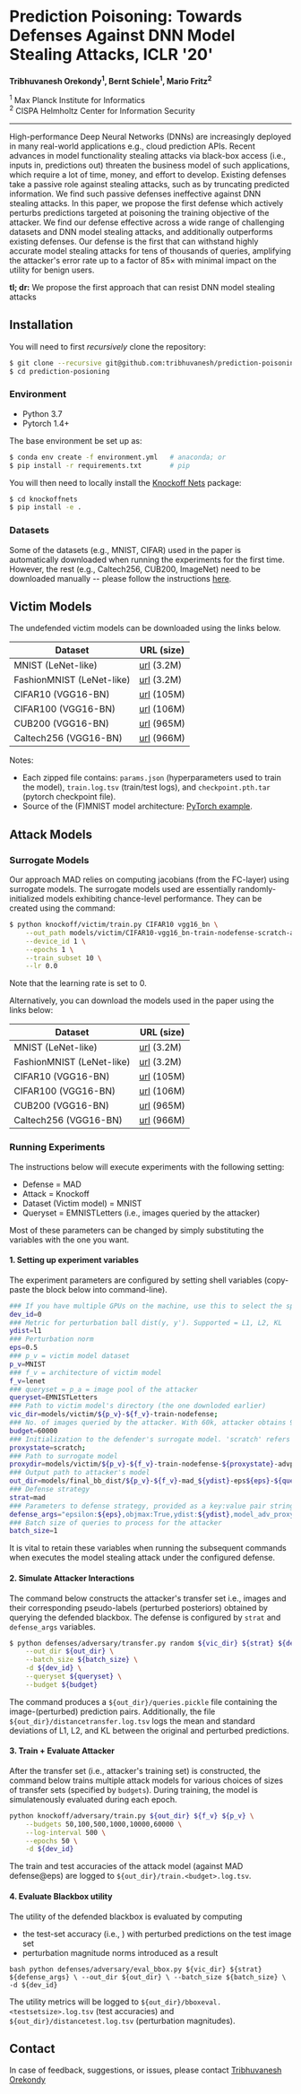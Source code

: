 # Prediction Poisoning: Towards Defenses Against DNN Model Stealing Attacks, ICLR '20'

**Tribhuvanesh Orekondy<sup>1</sup>, Bernt Schiele<sup>1</sup>, Mario Fritz<sup>2</sup>**   

<sup>1</sup> Max Planck Institute for Informatics   
<sup>2</sup> CISPA Helmholtz Center for Information Security

----

High-performance Deep Neural Networks (DNNs) are increasingly deployed in many real-world applications e.g., cloud prediction APIs. 
Recent advances in model functionality stealing attacks via black-box access (i.e., inputs in, predictions out) threaten the business model of such applications, which require a lot of time, money, and effort to develop. 
Existing defenses take a passive role against stealing attacks, such as by truncating predicted information. 
We find such passive defenses ineffective against DNN stealing attacks. 
In this paper, we propose the first defense which actively perturbs predictions targeted at poisoning the training objective of the attacker. 
We find our defense effective across a wide range of challenging datasets and DNN model stealing attacks, and additionally outperforms existing defenses. 
Our defense is the first that can withstand highly accurate model stealing attacks for tens of thousands of queries, amplifying the attacker's error rate up to a factor of 85× with minimal impact on the utility for benign users.

**tl; dr:** We propose the first approach that can resist DNN model stealing attacks

## Installation

You will need to first _recursively_ clone the repository:
```bash
$ git clone --recursive git@github.com:tribhuvanesh/prediction-poisoning.git
$ cd prediction-posioning
```

### Environment
  * Python 3.7
  * Pytorch 1.4+

The base environment be set up as:
```bash
$ conda env create -f environment.yml   # anaconda; or
$ pip install -r requirements.txt       # pip
``` 

You will then need to locally install the [Knockoff Nets](https://github.com/tribhuvanesh/knockoffnets) package:
```bash
$ cd knockoffnets
$ pip install -e .
```

### Datasets

Some of the datasets (e.g., MNIST, CIFAR) used in the paper is automatically downloaded when running the experiments for the first time.
However, the rest (e.g., Caltech256, CUB200, ImageNet) need to be downloaded manually -- please follow the instructions [here](https://github.com/tribhuvanesh/knockoffnets#datasets).  

## Victim Models

The undefended victim models can be downloaded using the links below. 

| Dataset               | URL (size)                                                                                                     |
|-----------------------|----------------------------------------------------------------------------------------------------------------|
| MNIST (LeNet-like)        | [url](https://datasets.d2.mpi-inf.mpg.de/orekondy20iclr/victim/MNIST-lenet-train-nodefense.zip) (3.2M)         |
| FashionMNIST (LeNet-like) | [url](https://datasets.d2.mpi-inf.mpg.de/orekondy20iclr/victim/FashionMNIST-lenet-train-nodefense.zip) (3.2M)  |
| CIFAR10 (VGG16-BN)    | [url](https://datasets.d2.mpi-inf.mpg.de/orekondy20iclr/victim/CIFAR10-vgg16_bn-train-nodefense.zip) (105M)    |
| CIFAR100 (VGG16-BN)   | [url](https://datasets.d2.mpi-inf.mpg.de/orekondy20iclr/victim/CIFAR100-vgg16_bn-train-nodefense.zip) (106M)   |
| CUB200 (VGG16-BN)     | [url](https://datasets.d2.mpi-inf.mpg.de/orekondy20iclr/victim/CUBS200-vgg16_bn-train-nodefense.zip) (965M)    |
| Caltech256 (VGG16-BN) | [url](https://datasets.d2.mpi-inf.mpg.de/orekondy20iclr/victim/Caltech256-vgg16_bn-train-nodefense.zip) (966M) |

Notes:
   *  Each zipped file contains: `params.json` (hyperparameters used to train the model), `train.log.tsv` (train/test logs), and `checkpoint.pth.tar` (pytorch checkpoint file).
   * Source of the (F)MNIST model architecture: [PyTorch example](https://github.com/pytorch/examples/blob/master/mnist/main.py#L11).
   
## Attack Models

### Surrogate Models

Our approach MAD relies on computing jacobians (from the FC-layer) using surrogate models. 
The surrogate models used are essentially randomly-initialized models exhibiting chance-level performance.
They can be created using the command:
```bash
$ python knockoff/victim/train.py CIFAR10 vgg16_bn \
    --out_path models/victim/CIFAR10-vgg16_bn-train-nodefense-scratch-advproxy \
    --device_id 1 \
    --epochs 1 \
    --train_subset 10 \
    --lr 0.0
```
Note that the learning rate is set to 0.

Alternatively, you can download the models used in the paper using the links below:

| Dataset               | URL (size)                                                                                                     |
|-----------------------|----------------------------------------------------------------------------------------------------------------|
| MNIST (LeNet-like)        | [url](https://datasets.d2.mpi-inf.mpg.de/orekondy20iclr/victim/MNIST-lenet-train-nodefense-scratch-advproxy.zip) (3.2M)         |
| FashionMNIST (LeNet-like) | [url](https://datasets.d2.mpi-inf.mpg.de/orekondy20iclr/victim/FashionMNIST-lenet-train-nodefense-scratch-advproxy.zip) (3.2M)  |
| CIFAR10 (VGG16-BN)    | [url](https://datasets.d2.mpi-inf.mpg.de/orekondy20iclr/victim/CIFAR10-vgg16_bn-train-nodefense-scratch-advproxy.zip) (105M)    |
| CIFAR100 (VGG16-BN)   | [url](https://datasets.d2.mpi-inf.mpg.de/orekondy20iclr/victim/CIFAR100-vgg16_bn-train-nodefense-scratch-advproxy.zip) (106M)   |
| CUB200 (VGG16-BN)     | [url](https://datasets.d2.mpi-inf.mpg.de/orekondy20iclr/victim/CUBS200-vgg16_bn-train-nodefense-scratch-advproxy.zip) (965M)    |
| Caltech256 (VGG16-BN) | [url](https://datasets.d2.mpi-inf.mpg.de/orekondy20iclr/victim/Caltech256-vgg16_bn-train-nodefense-scratch-advproxy.zip) (966M) |

### Running Experiments

The instructions below will execute experiments with the following setting:
 * Defense = MAD
 * Attack = Knockoff
 * Dataset (Victim model) = MNIST
 * Queryset = EMNISTLetters (i.e., images queried by the attacker)

Most of these parameters can be changed by simply substituting the variables with the one you want.

#### 1. Setting up experiment variables

The experiment parameters are configured by setting shell variables (copy-paste the block below into command-line). 

```bash
### If you have multiple GPUs on the machine, use this to select the specific GPU
dev_id=0
### Metric for perturbation ball dist(y, y'). Supported = L1, L2, KL
ydist=l1
### Perturbation norm
eps=0.5
### p_v = victim model dataset
p_v=MNIST
### f_v = architecture of victim model
f_v=lenet 
### queryset = p_a = image pool of the attacker 
queryset=EMNISTLetters
### Path to victim model's directory (the one downloded earlier)
vic_dir=models/victim/${p_v}-${f_v}-train-nodefense;
### No. of images queried by the attacker. With 60k, attacker obtains 99.05% test accuracy on MNIST at eps=0.0.
budget=60000 
### Initialization to the defender's surrogate model. 'scratch' refers to random initialization.
proxystate=scratch;
### Path to surrogate model
proxydir=models/victim/${p_v}-${f_v}-train-nodefense-${proxystate}-advproxy
### Output path to attacker's model
out_dir=models/final_bb_dist/${p_v}-${f_v}-mad_${ydist}-eps${eps}-${queryset}-B${budget}-proxy_${proxystate}-random
### Defense strategy
strat=mad
### Parameters to defense strategy, provided as a key:value pair string. 
defense_args="epsilon:${eps},objmax:True,ydist:${ydist},model_adv_proxy:${proxydir},out_path:${out_dir}"
### Batch size of queries to process for the attacker
batch_size=1
```

It is vital to retain these variables when running the subsequent commands when executes the model stealing attack under the configured defense.

#### 2. Simulate Attacker Interactions

The command below constructs the attacker's transfer set i.e., images and their corresponding pseudo-labels (perturbed posteriors) obtained by querying the defended blackbox.
The defense is configured by `strat` and `defense_args` variables.

```bash
$ python defenses/adversary/transfer.py random ${vic_dir} ${strat} ${defense_args} \
    --out_dir ${out_dir} \
    --batch_size ${batch_size} \
    -d ${dev_id} \
    --queryset ${queryset} \
    --budget ${budget}
```

The command produces a `${out_dir}/queries.pickle` file containing the image-(perturbed) prediction pairs.
Additionally, the file `${out_dir}/distancetransfer.log.tsv` logs the mean and standard deviations of L1, L2, and KL between the original and perturbed predictions.

#### 3. Train + Evaluate Attacker

After the transfer set (i.e., attacker's training set) is constructed, the command below trains multiple attack models for various choices of sizes of transfer sets (specified by `budgets`).
During training, the model is simulatenously evaluated during each epoch. 

```bash
python knockoff/adversary/train.py ${out_dir} ${f_v} ${p_v} \
    --budgets 50,100,500,1000,10000,60000 \
    --log-interval 500 \
    --epochs 50 \
    -d ${dev_id}
``` 

The train and test accuracies of the attack model (against MAD defense@eps) are logged to `${out_dir}/train.<budget>.log.tsv`.

#### 4. Evaluate Blackbox utility

The utility of the defended blackbox is evaluated by computing 
  * the test-set accuracy (i.e., ) with perturbed predictions on the test image set
  * perturbation magnitude norms introduced as a result

``bash
python defenses/adversary/eval_bbox.py ${vic_dir} ${strat} ${defense_args} \
    --out_dir ${out_dir} \
    --batch_size ${batch_size} \
    -d ${dev_id}
``

The utility metrics will be logged to `${out_dir}/bboxeval.<testsetsize>.log.tsv` (test accuracies) and `${out_dir}/distancetest.log.tsv` (perturbation magnitudes).


## Contact

In case of feedback, suggestions, or issues, please contact [Tribhuvanesh Orekondy](https://tribhuvanesh.github.io/)